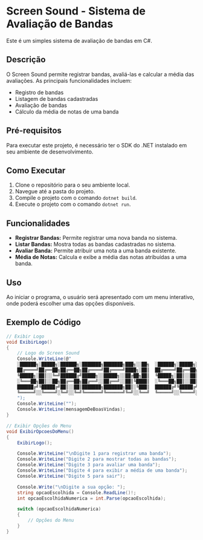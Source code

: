 # Screen Sound - Sistema de Avaliação de Bandas

Este é um simples sistema de avaliação de bandas em C#.

## Descrição

O Screen Sound permite registrar bandas, avaliá-las e calcular a média das avaliações. As principais funcionalidades incluem:

- Registro de bandas
- Listagem de bandas cadastradas
- Avaliação de bandas
- Cálculo da média de notas de uma banda

## Pré-requisitos

Para executar este projeto, é necessário ter o SDK do .NET instalado em seu ambiente de desenvolvimento.

## Como Executar

1. Clone o repositório para o seu ambiente local.
2. Navegue até a pasta do projeto.
3. Compile o projeto com o comando `dotnet build`.
4. Execute o projeto com o comando `dotnet run`.

## Funcionalidades

- **Registrar Bandas:** Permite registrar uma nova banda no sistema.
- **Listar Bandas:** Mostra todas as bandas cadastradas no sistema.
- **Avaliar Banda:** Permite atribuir uma nota a uma banda existente.
- **Média de Notas:** Calcula e exibe a média das notas atribuídas a uma banda.

## Uso

Ao iniciar o programa, o usuário será apresentado com um menu interativo, onde poderá escolher uma das opções disponíveis.

## Exemplo de Código

```csharp
// Exibir Logo
void ExibirLogo()
{
    // Logo do Screen Sound
    Console.WriteLine(@"
    ░██████╗░█████╗░██████╗░███████╗███████╗███╗░░██╗  ░██████╗░█████╗░██╗░░░██╗███╗░░██╗██████╗░
    ██╔════╝██╔══██╗██╔══██╗██╔════╝██╔════╝████╗░██║  ██╔════╝██╔══██╗██║░░░██║████╗░██║██╔══██╗
    ╚█████╗░██║░░╚═╝██████╔╝█████╗░░█████╗░░██╔██╗██║  ╚█████╗░██║░░██║██║░░░██║██╔██╗██║██║░░██║
    ░╚═══██╗██║░░██╗██╔══██╗██╔══╝░░██╔══╝░░██║╚████║  ░╚═══██╗██║░░██║██║░░░██║██║╚████║██║░░██║
    ██████╔╝╚█████╔╝██║░░██║███████╗███████╗██║░╚███║  ██████╔╝╚█████╔╝╚██████╔╝██║░╚███║██████╔╝
    ╚═════╝░░╚════╝░╚═╝░░╚═╝╚══════╝╚══════╝╚═╝░░╚══╝  ╚═════╝░░╚════╝░░╚═════╝░╚═╝░░╚══╝╚═════╝░
    ");
    Console.WriteLine("");
    Console.WriteLine(mensagemDeBoasVindas);
}

// Exibir Opções do Menu
void ExibirOpcoesDoMenu()
{
    ExibirLogo();

    Console.WriteLine("\nDigite 1 para registrar uma banda");
    Console.WriteLine("Digite 2 para mostrar todas as bandas");
    Console.WriteLine("Digite 3 para avaliar uma banda");
    Console.WriteLine("Digite 4 para exibir a média de uma banda");
    Console.WriteLine("Digite 5 para sair");

    Console.Write("\nDigite a sua opção: ");
    string opcaoEscolhida = Console.ReadLine()!;
    int opcaoEscolhidaNumerica = int.Parse(opcaoEscolhida);

    switch (opcaoEscolhidaNumerica)
    {
        // Opções do Menu
    }
}
